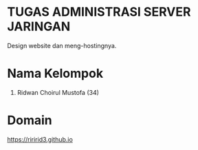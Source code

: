 # TUGAS ADMINISTRASI SERVER JARINGAN
Design website dan meng-hostingnya.

# Nama Kelompok
1. Ridwan Choirul Mustofa (34)

# Domain
https://riririd3.github.io
